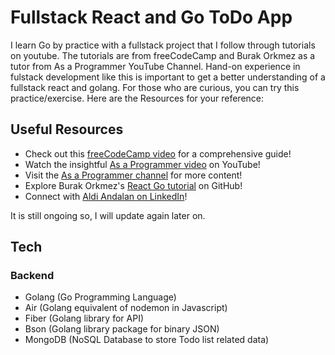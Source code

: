 # Fullstack React and Go ToDo App 

I learn Go by practice with a fullstack project that I follow through tutorials on youtube. The tutorials are from freeCodeCamp and Burak Orkmez as a tutor from As a Programmer YouTube Channel. Hand-on experience in fulstack development like this is important to get a better understanding of a fullstack react and golang. For those who are curious, you can try this practice/exercise. Here are the Resources for your reference:

## Useful Resources

- Check out this [freeCodeCamp video](https://www.youtube.com/watch?v=lNd7XlXwlho) for a comprehensive guide!
- Watch the insightful [As a Programmer video](https://www.youtube.com/watch?v=zw8z_o_kDqc) on YouTube!
- Visit the [As a Programmer channel](https://www.youtube.com/@asaprogrammer_) for more content!
- Explore Burak Orkmez's [React Go tutorial](https://github.com/burakorkmez/react-go-tutorial) on GitHub!
- Connect with [Aldi Andalan on LinkedIn](https://www.linkedin.com/in/aldi-andalan/)!

It is still ongoing so, I will update again later on.

## Tech

### Backend
- Golang (Go Programming Language)
- Air (Golang equivalent of nodemon in Javascript)
- Fiber (Golang library for API)
- Bson (Golang library package for binary JSON)
- MongoDB (NoSQL Database to store Todo list related data)